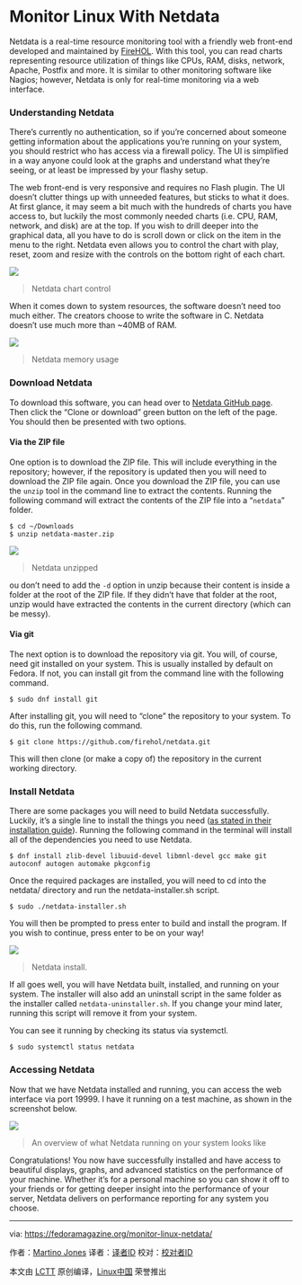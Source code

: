 Monitor Linux With Netdata
===

Netdata is a real-time resource monitoring tool with a friendly web front-end developed and maintained by [FireHOL][1]. With this tool, you can read charts representing resource utilization of things like CPUs, RAM, disks, network, Apache, Postfix and more. It is similar to other monitoring software like Nagios; however, Netdata is only for real-time monitoring via a web interface.


### Understanding Netdata

There’s currently no authentication, so if you’re concerned about someone getting information about the applications you’re running on your system, you should restrict who has access via a firewall policy. The UI is simplified in a way anyone could look at the graphs and understand what they’re seeing, or at least be impressed by your flashy setup.

The web front-end is very responsive and requires no Flash plugin. The UI doesn’t clutter things up with unneeded features, but sticks to what it does. At first glance, it may seem a bit much with the hundreds of charts you have access to, but luckily the most commonly needed charts (i.e. CPU, RAM, network, and disk) are at the top. If you wish to drill deeper into the graphical data, all you have to do is scroll down or click on the item in the menu to the right. Netdata even allows you to control the chart with play, reset, zoom and resize with the controls on the bottom right of each chart.

![](https://fedoramagazine.org/wp-content/uploads/2016/06/Capture-1.png)
>Netdata chart control

When it comes down to system resources, the software doesn’t need too much either. The creators choose to write the software in C. Netdata doesn’t use much more than ~40MB of RAM.

![](https://fedoramagazine.org/wp-content/uploads/2016/06/Capture.png)
>Netdata memory usage

### Download Netdata

To download this software, you can head over to [Netdata GitHub page][2]. Then click the “Clone or download” green button on the left of the page. You should then be presented with two options.

#### Via the ZIP file

One option is to download the ZIP file. This will include everything in the repository; however, if the repository is updated then you will need to download the ZIP file again. Once you download the ZIP file, you can use the `unzip` tool in the command line to extract the contents. Running the following command will extract the contents of the ZIP file into a “`netdata`” folder.

```
$ cd ~/Downloads
$ unzip netdata-master.zip
```

![](https://fedoramagazine.org/wp-content/uploads/2016/06/Capture-2.png)
>Netdata unzipped

ou don’t need to add the `-d` option in unzip because their content is inside a folder at the root of the ZIP file. If they didn’t have that folder at the root, unzip would have extracted the contents in the current directory (which can be messy).

#### Via git

The next option is to download the repository via git. You will, of course, need git installed on your system. This is usually installed by default on Fedora. If not, you can install git from the command line with the following command.

```
$ sudo dnf install git
```

After installing git, you will need to “clone” the repository to your system. To do this, run the following command.

```
$ git clone https://github.com/firehol/netdata.git
```

This will then clone (or make a copy of) the repository in the current working directory.

### Install Netdata

There are some packages you will need to build Netdata successfully. Luckily, it’s a single line to install the things you need ([as stated in their installation guide][3]). Running the following command in the terminal will install all of the dependencies you need to use Netdata.

```
$ dnf install zlib-devel libuuid-devel libmnl-devel gcc make git autoconf autogen automake pkgconfig
```

Once the required packages are installed, you will need to cd into the netdata/ directory and run the netdata-installer.sh script.

```
$ sudo ./netdata-installer.sh
```

You will then be prompted to press enter to build and install the program. If you wish to continue, press enter to be on your way!

![](https://cdn.fedoramagazine.org/wp-content/uploads/2016/06/Capture-3-600x341.png)
>Netdata install.

If all goes well, you will have Netdata built, installed, and running on your system. The installer will also add an uninstall script in the same folder as the installer called `netdata-uninstaller.sh`. If you change your mind later, running this script will remove it from your system.

You can see it running by checking its status via systemctl.

```
$ sudo systemctl status netdata
```

### Accessing Netdata

Now that we have Netdata installed and running, you can access the web interface via port 19999. I have it running on a test machine, as shown in the screenshot below.

![](https://cdn.fedoramagazine.org/wp-content/uploads/2016/06/Capture-4-768x458.png)
>An overview of what Netdata running on your system looks like

Congratulations! You now have successfully installed and have access to beautiful displays, graphs, and advanced statistics on the performance of your machine. Whether it’s for a personal machine so you can show it off to your friends or for getting deeper insight into the performance of your server, Netdata delivers on performance reporting for any system you choose.


--------------------------------------------------------------------------------

via: https://fedoramagazine.org/monitor-linux-netdata/

作者：[Martino Jones][a]
译者：[译者ID](https://github.com/译者ID)
校对：[校对者ID](https://github.com/校对者ID)

本文由 [LCTT](https://github.com/LCTT/TranslateProject) 原创编译，[Linux中国](https://linux.cn/) 荣誉推出

[a]: https://fedoramagazine.org/monitor-linux-netdata/
[1]: https://firehol.org/
[2]: https://github.com/firehol/netdata
[3]: https://github.com/firehol/netdata/wiki/Installation









